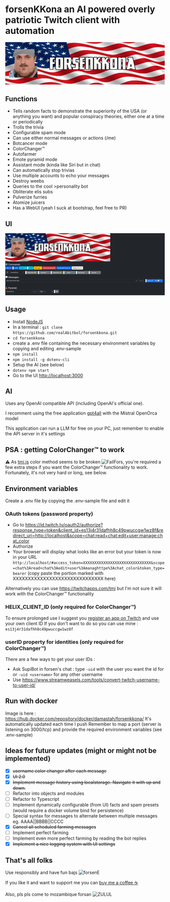 # forsenKKona an AI powered overly patriotic Twitch client with automation

![banner](banner.webp)

## Functions

- Tells random facts to demonstrate the superiority of the USA (or anything you want) and popular conspiracy theories, either one at a time or periodically
- Trolls the trivia
- Configurable spam mode
- Can use either normal messages or actions (/me)
- Botcancer mode
- ColorChanger™️
- Autofarmer
- Emote pyramid mode
- Assistant mode (kinda like Siri but in chat)
- Can automatically stop trivias
- Use multiple accounts to echo your messages
- Destroy weebs
- Queries to the cool >personality bot
- Obliterate elis subs
- Pulverize furries
- Atomize juicers
- Has a WebUI (yeah I suck at bootstrap, feel free to PR)

## UI

![UI](ui.webp)

## Usage

- Install [NodeJS](https://nodejs.org/en)
- In a terminal : `git clone https://github.com/realAbitbol/forsenkkona.git`
- `cd forsenkkona`
- create a .env file containing  the necessary environment variables by copying and editing .env-sample
- `npm install`
- `npm install -g dotenv-cli`
- Setup the AI (see below)
- `dotenv npm start`
- Go to the UI <http://localhost:3000>

## AI

Uses any OpenAI compatible API (including OpenAI's official one).

I recomment using the free application [gpt4all](https://gpt4all.io/index.html) with the Mistral OpenOrca model

This application can run a LLM for free on your PC, just remember to enable the API server in it's settings

## PSA : getting ColorChanger™️ to work

⚠️ As [tmi.js](https://tmijs.com) color method seems to be broken ![FailFors](https://cdn.betterttv.net/emote/64af454ffb5565fe6eacd326/1x.webp), you're required a few extra steps if you want the ColorChanger™️ functionality to work. Fortunately, it's not very hard or long, see below.

## Environment variables

Create a .env file by copying the .env-sample file and edit it

### OAuth tokens (password property)

- Go to <https://id.twitch.tv/oauth2/authorize?response_type=token&client_id=es13j4r31dafhh8c49pwuccgw1wz8f&redirect_uri=http://localhost&scope=chat:read+chat:edit+user:manage:chat_color>
- Authorize
- Your browser will display what looks like an error but your token is now in your URL `http://localhost/#access_token=XXXXXXXXXXXXXXXXXXXXXXXXXXXXXX&scope=chat%3Aread+chat%3Aedit+user%3Amanaghttpe%3Achat_color&token_type=bearer` (copy paste the portion marked with XXXXXXXXXXXXXXXXXXXXXXXXXXXXXX here)

Alternatively you can use <https://twitchapps.com/tmi> but I'm not sure it will work with the ColorChanger™️ functionality

### HELIX_CLIENT_ID (only required for ColorChanger™️)

To ensure prolonged use I suggest you [register an app on Twitch](https://dev.twitch.tv/console/apps/create) and use your own client ID
If you don't want to do so you can use mine : `es13j4r31dafhh8c49pwuccgw1wz8f`

### userID property for identities (only required for ColorChanger™️)

There are a few ways to get your user IDs :

- Ask SupiBot in forsen's chat : type `-uid` with the user you want the id for or `-uid <username>` for any other username
- Use <https://www.streamweasels.com/tools/convert-twitch-username-to-user-id/>

## Run with docker

Image is here : <https://hub.docker.com/repository/docker/damastah/forsenkkona/>
It's automatically updated each time I push
Remember to map a port (server is listening on 3000/tcp) and provide the required environment variables (see .env-sample)

## Ideas for future updates (might or might not be implemented)

- [x] ~~username color changer after each message~~
- [x] ~~UI 2.0~~
- [x] ~~Implement message history using localstorage. Navigate it with up and down.~~
- [ ] Refactor into objects and modules
- [ ] Refactor to Typescript
- [ ] Implement dynamically configurable (from UI) facts and spam presets (would require a docker volume bind for persistence)
- [ ] Special syntax for messages to alternate between multiple messages eg. AAAA||BBBB||CCCC
- [x] ~~Cancel all scheduled farming messages~~
- [ ] Implement perfect farming
- [ ] Implement even more perfect farming by reading the bot replies
- [x] ~~Implement a nice logging system with UI settings~~

## That's all folks

Use responsibly and have fun bajs ![forsenE](https://cdn.frankerfacez.com/emoticon/545961/1)

If you like it and want to support me you can [buy me a coffee ☕️](https://www.buymeacoffee.com/abitbol)

Also, pls pls come to mozambique forsan ![ZULUL](https://cdn.frankerfacez.com/emoticon/130077/1)
